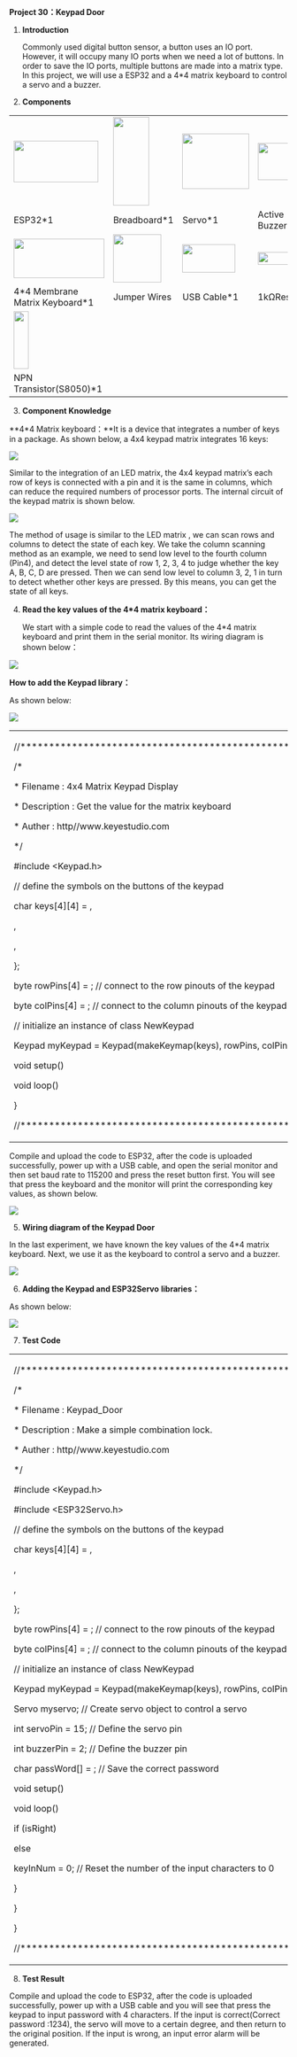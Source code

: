 **Project 30：Keypad Door**

1.  **Introduction**
    
    Commonly used digital button sensor, a button uses an IO port.
    However, it will occupy many IO ports when we need a lot of buttons.
    In order to save the IO ports, multiple buttons are made into a
    matrix type. In this project, we will use a ESP32 and a 4\*4 matrix
    keyboard to control a servo and a buzzer.

2.  **Components**

<table>
<tbody>
<tr class="odd">
<td><img src="https://raw.githubusercontent.com/keyestudio/KS5011-KS5011F-Keyestudio-ESP32-Learning-Kit-Complete-Edition-Raspberry-Pi/master/media/56053f7126905c6def63919c661d5c0a.jpeg" style="width:1.59722in;height:0.77986in" /></td>
<td><img src="https://raw.githubusercontent.com/keyestudio/KS5011-KS5011F-Keyestudio-ESP32-Learning-Kit-Complete-Edition-Raspberry-Pi/master/media/e380dd26e4825be9a768973802a55fe6.png" style="width:0.68056in;height:1.66944in" /></td>
<td><img src="https://raw.githubusercontent.com/keyestudio/KS5011-KS5011F-Keyestudio-ESP32-Learning-Kit-Complete-Edition-Raspberry-Pi/master/media/cd0bc424e9916881a1a903793821a042.png" style="width:1.25417in;height:1.04792in" /></td>
<td><img src="https://raw.githubusercontent.com/keyestudio/KS5011-KS5011F-Keyestudio-ESP32-Learning-Kit-Complete-Edition-Raspberry-Pi/master/media/4b4f653a76a82a3b413855493cc58fba.png" style="width:0.86111in;height:0.70069in" /></td>
</tr>
<tr class="even">
<td>ESP32*1</td>
<td>Breadboard*1</td>
<td>Servo*1</td>
<td>Active Buzzer*1</td>
</tr>
<tr class="odd">
<td><img src="https://raw.githubusercontent.com/keyestudio/KS5011-KS5011F-Keyestudio-ESP32-Learning-Kit-Complete-Edition-Raspberry-Pi/master/media/fcd187eb009098d691927511606c991b.jpeg" style="width:1.70972in;height:0.74931in" /></td>
<td><img src="https://raw.githubusercontent.com/keyestudio/KS5011-KS5011F-Keyestudio-ESP32-Learning-Kit-Complete-Edition-Raspberry-Pi/master/media/e9a8d050105397bb183512fb4ffdd2f6.png" style="width:0.90694in;height:0.90139in" /></td>
<td><img src="https://raw.githubusercontent.com/keyestudio/KS5011-KS5011F-Keyestudio-ESP32-Learning-Kit-Complete-Edition-Raspberry-Pi/master/media/7dcbd02995be3c142b2f97df7f7c03ce.png" style="width:0.99028in;height:0.52986in" /></td>
<td><img src="https://raw.githubusercontent.com/keyestudio/KS5011-KS5011F-Keyestudio-ESP32-Learning-Kit-Complete-Edition-Raspberry-Pi/master/media/098a2730d0b0a2a4b2079e0fc87fd38b.png" style="width:0.90833in;height:0.23681in" /></td>
</tr>
<tr class="even">
<td>4*4 Membrane Matrix Keyboard*1</td>
<td>Jumper Wires</td>
<td>USB Cable*1</td>
<td>1kΩResistor*1</td>
</tr>
<tr class="odd">
<td><img src="https://raw.githubusercontent.com/keyestudio/KS5011-KS5011F-Keyestudio-ESP32-Learning-Kit-Complete-Edition-Raspberry-Pi/master/media/9197d4aff9356c585b7ef68e33a6881d.png" style="width:0.27986in;height:1.08819in" /></td>
<td></td>
<td></td>
<td></td>
</tr>
<tr class="even">
<td>NPN Transistor(S8050)*1</td>
<td></td>
<td></td>
<td></td>
</tr>
</tbody>
</table>

3.  **Component Knowledge**

**4\*4 Matrix keyboard：**It is a device that integrates a number of keys
in a package. As shown below, a 4x4 keypad matrix integrates 16 keys:

![](/media/fcd187eb009098d691927511606c991b.jpeg)

Similar to the integration of an LED matrix, the 4x4 keypad matrix’s
each row of keys is connected with a pin and it is the same in columns,
which can reduce the required numbers of processor ports. The internal
circuit of the keypad matrix is shown below.

![](/media/5ebdacba906622079e0ef41dc1ea3fdf.png)

The method of usage is similar to the LED matrix , we can scan rows and
columns to detect the state of each key. We take the column scanning
method as an example, we need to send low level to the fourth column
(Pin4), and detect the level state of row 1, 2, 3, 4 to judge whether
the key A, B, C, D are pressed. Then we can send low level to column 3,
2, 1 in turn to detect whether other keys are pressed. By this means,
you can get the state of all keys.

4.  **Read the key values of the 4\*4 matrix keyboard：**
    
    We start with a simple code to read the values of the 4\*4 matrix
    keyboard and print them in the serial monitor. Its wiring diagram is
    shown below：

![](/media/8bfa0e1b1a0f53598f51341d51bc7601.png)

**How to add the Keypad library：**

As shown below:

![](/media/de6bddbc7cb9b94dad6c75d4be235dc3.png)

<table>
<tbody>
<tr class="odd">
<td><p>//**********************************************************************************</p>
<p>/*</p>
<p>* Filename : 4x4 Matrix Keypad Display</p>
<p>* Description : Get the value for the matrix keyboard</p>
<p>* Auther : http//www.keyestudio.com</p>
<p>*/</p>
<p>#include &lt;Keypad.h&gt;</p>
<p>// define the symbols on the buttons of the keypad</p>
<p>char keys[4][4] = ,</p>
<p>,</p>
<p>,</p>
<p></p>
<p>};</p>
<p>byte rowPins[4] = ; // connect to the row pinouts of the keypad</p>
<p>byte colPins[4] = ; // connect to the column pinouts of the keypad</p>
<p>// initialize an instance of class NewKeypad</p>
<p>Keypad myKeypad = Keypad(makeKeymap(keys), rowPins, colPins, 4, 4);</p>
<p>void setup() </p>
<p>void loop() </p>
<p>}</p>
<p>//**********************************************************************************</p></td>
</tr>
</tbody>
</table>

Compile and upload the code to ESP32, after the code is uploaded
successfully, power up with a USB cable, and open the serial monitor and
then set baud rate to 115200 and press the reset button first. You will
see that press the keyboard and the monitor will print the corresponding
key values, as shown below.

![](/media/63811c34f2a33d6c2deb2d6fa44abede.png)

5.  **Wiring diagram of the Keypad Door**

In the last experiment, we have known the key values of the 4\*4 matrix
keyboard. Next, we use it as the keyboard to control a servo and a
buzzer.

![](/media/862e840117a46c1174522a734e28e2f0.png)

6.  **Adding the Keypad and ESP32Servo** **libraries：**

As shown below:

![](/media/de6bddbc7cb9b94dad6c75d4be235dc3.png)

7.  **Test Code**

<table>
<tbody>
<tr class="odd">
<td><p>//**********************************************************************************</p>
<p>/*</p>
<p>* Filename : Keypad_Door</p>
<p>* Description : Make a simple combination lock.</p>
<p>* Auther : http//www.keyestudio.com</p>
<p>*/</p>
<p>#include &lt;Keypad.h&gt;</p>
<p>#include &lt;ESP32Servo.h&gt;</p>
<p>// define the symbols on the buttons of the keypad</p>
<p>char keys[4][4] = ,</p>
<p>,</p>
<p>,</p>
<p></p>
<p>};</p>
<p>byte rowPins[4] = ; // connect to the row pinouts of the keypad</p>
<p>byte colPins[4] = ; // connect to the column pinouts of the keypad</p>
<p>// initialize an instance of class NewKeypad</p>
<p>Keypad myKeypad = Keypad(makeKeymap(keys), rowPins, colPins, 4, 4);</p>
<p>Servo myservo; // Create servo object to control a servo</p>
<p>int servoPin = 15; // Define the servo pin</p>
<p>int buzzerPin = 2; // Define the buzzer pin</p>
<p>char passWord[] = ; // Save the correct password</p>
<p>void setup() </p>
<p>void loop() </p>
<p>if (isRight) </p>
<p>else </p>
<p>keyInNum = 0; // Reset the number of the input characters to 0</p>
<p>}</p>
<p>}</p>
<p>}</p>
<p>//**********************************************************************************</p></td>
</tr>
</tbody>
</table>

8.  **Test Result**

Compile and upload the code to ESP32, after the code is uploaded
successfully, power up with a USB cable and you will see that press the
keypad to input password with 4 characters. If the input is
correct(Correct password :1234), the servo will move to a certain
degree, and then return to the original position. If the input is wrong,
an input error alarm will be generated.
